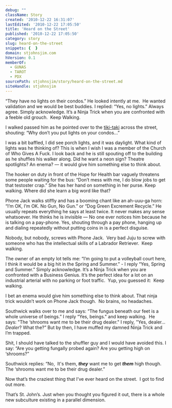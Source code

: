 ```yaml
---
debug: ""
className: Story
created: '2010-12-22 16:31:07'
lastEdited: '2010-12-22 17:05:50'
title: 'Heard on the Street'
published: '2010-12-22 17:05:50'
category: story
slug: heard-on-the-street
snippets: {  }
domain: stjohnsjim.com
hVersion: 0.1
memberOf:
  - GUNAS
  - TAROT
  - PDX
sourcePath: stjohnsjim/story/heard-on-the-street.md
siteHandle: stjohnsjim
---
```

&ldquo;They have no lights on their condos.&rdquo; He looked intently at me. &nbsp;He wanted validation and we would be best buddies. I replied: &ldquo;Yes, no lights.&rdquo; Always agree. Simply acknowledge. It&rsquo;s a Ninja Trick when you are confronted with a feeble old grouch. &nbsp;Keep Walking.

I walked passed him as he pointed over to the [tiki-taki][0] across the street, shouting: &ldquo;Why don&rsquo;t you put lights on your condos&hellip;&rdquo;

I was a bit baffled, I did see porch lights, and it was daylight. What kind of lights was he thinking of? This is when I wish I was a member of the Church of Who Gives A Fuck. I look back and he is still spouting off to the building as he shuffles his walker along. Did he want a neon sign? Theatre spotlights? An enema? &mdash; it would give him something else to think about.

The hooker on duty in front of the Hope for Health bar vaguely threatens some people waiting for the bus: &ldquo;Don&rsquo;t mess with me, I do blow jobs to get that testoster crap.&rdquo; She has her hand on something in her purse. Keep walking. Where did she learn a big word like that?

Phone Jack walks stiffly and has a booming chant like an ah-uuu-ga horn: &ldquo;I&rsquo;m OK, I&rsquo;m OK. No Gun, No Gun.&rdquo; or &ldquo;Dog Green Excrement Recycle.&rdquo; He usually repeats everything he says at least twice. It never makes any sense whatsoever. He thinks he is invisible &mdash; No one ever notices him because he is talking on a pay-phone. Yes, shouting through a pay phone, hanging up and dialing repeatedly without putting coins in is a perfect disguise.

Nobody, but nobody, screws with Phone Jack. &nbsp;Very bad Juju to screw with someone who has the intellectual skills of a Labrador Retriever. &nbsp;Keep walking.

The owner of an empty lot tells me: &ldquo;I&rsquo;m going to put a volleyball court here, I think it would be a big hit in the Spring and Summer.&rdquo; - I reply &ldquo;Yes, Spring and Summer.&rdquo; Simply acknowledge. It&rsquo;s a Ninja Trick when you are confronted with a Business Genius. It&rsquo;s the perfect idea for a lot on an industrial arterial with no parking or foot traffic. &nbsp;Yup, you guessed it: &nbsp;Keep walking.

I bet an enema would give him something else to think about. That ninja trick wouldn&rsquo;t work on Phone Jack though. &nbsp;No brains, no headaches.

Southwick walks over to me and says: &ldquo;The fungus beneath our feet is a whole universe of beings.&rdquo; I reply &ldquo;Yes, beings.&quot; and keep walking. &nbsp;He says: &quot;The &lsquo;shrooms want me to be their drug dealer.&quot; I reply, &quot;Yes, dealer&hellip; _Dealer_? What the?&rdquo; But by then, I have muffed my damned Ninja Trick and I&rsquo;m trapped.

Shit, I should have talked to the shuffler guy and I would have avoided this. I say: &ldquo;Are you getting fungally probed again? Are you getting high on &lsquo;shrooms?&rdquo;

Southwick replies: &ldquo;No, &nbsp;It's them, _**they**_ want me to get _**them**_ high though. The &lsquo;shrooms want me to be their drug dealer.&rdquo;

Now that&rsquo;s the craziest thing that I&rsquo;ve ever heard on the street. &nbsp;I got to find out more.

That&rsquo;s St. John&rsquo;s. Just when you thought you figured it out, there is a whole new subculture existing in a parallel dimension.&nbsp;

[0]: http://people.wku.edu/charles.smith/MALVINA/mr094.htm